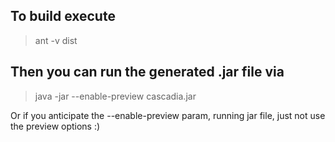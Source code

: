 ## To build execute
> ant -v dist

## Then you can run the generated .jar file via 
> java -jar --enable-preview cascadia.jar

Or if you anticipate the --enable-preview param, running jar file, just not use the preview options :)
